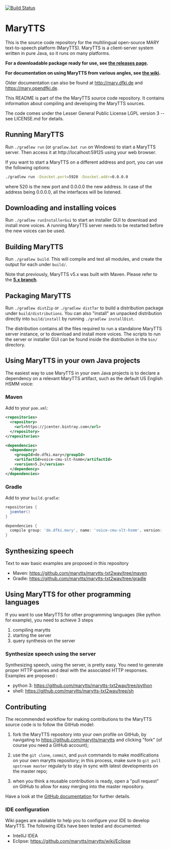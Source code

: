 [![Build Status](https://travis-ci.org/marytts/marytts.svg?branch=5.1.x)](https://travis-ci.org/marytts/marytts)

# MaryTTS

This is the source code repository for the multilingual open-source MARY text-to-speech platform (MaryTTS).
MaryTTS is a client-server system written in pure Java, so it runs on many platforms.

**For a downloadable package ready for use, see [the releases page](https://github.com/marytts/marytts/releases).**

**For documentation on using MaryTTS from various angles, see [the wiki](https://github.com/marytts/marytts/wiki).**

Older documentation can also be found at http://mary.dfki.de and https://mary.opendfki.de.

This README is part of the the MaryTTS source code repository.
It contains information about compiling and developing the MaryTTS sources.

The code comes under the Lesser General Public License LGPL version 3 -- see LICENSE.md for details.


## Running MaryTTS

Run `./gradlew run`  (or `gradlew.bat run` on Windows) to start a MaryTTS server.
Then access it at http://localhost:59125 using your web browser.

If you want to start a MaryTTS on a different address and port, you can use the following options:

```sh
./gradlew run -Dsocket.port=5920 -Dsocket.addr=0.0.0.0
```
where 520 is the new port and 0.0.0.0 the new address. In case of the address being 0.0.0.0, all the interfaces will be listened.


## Downloading and installing voices

Run `./gradlew runInstallerGui` to start an installer GUI to download and install more voices.
A running MaryTTS server needs to be restarted before the new voices can be used.


## Building MaryTTS

Run `./gradlew build`.
This will compile and test all modules, and create the output for each under `build/`.

Note that previously, MaryTTS v5.x was built with Maven. Please refer to the [**5.x branch**](https://github.com/marytts/marytts/tree/5.x).


## Packaging MaryTTS

Run `./gradlew distZip` or `./gradlew distTar` to build a distribution package under `build/distributions`.
You can also "install" an unpacked distribution directly into `build/install` by running `./gradlew installDist`.

The distribution contains all the files required to run a standalone MaryTTS server instance, or to download and install more voices.
The scripts to run the server or installer GUI can be found inside the distribution in the `bin/` directory.


##  Using MaryTTS in your own Java projects

The easiest way to use MaryTTS in your own Java projects is to declare a dependency on a relevant MaryTTS artifact, such as the default US English HSMM voice:

### Maven

Add to your `pom.xml`:
```xml
<repositories>
  <repository>
    <url>https://jcenter.bintray.com</url>
  </repository>
</repositories>

<dependencies>
  <dependency>
    <groupId>de.dfki.mary</groupId>
    <artifactId>voice-cmu-slt-hsmm</artifactId>
    <version>5.2</version>
  </dependency>
</dependencies>
```

### Gradle

Add to your `build.gradle`:
```groovy
repositories {
  jcenter()
}

dependencies {
  compile group: 'de.dfki.mary', name: 'voice-cmu-slt-hsmm', version: '5.2'
}
```


## Synthesizing speech

Text to wav basic examples are proposed in this repository
- Maven: https://github.com/marytts/marytts-txt2wav/tree/maven
- Gradle: https://github.com/marytts/marytts-txt2wav/tree/gradle


## Using MaryTTS for other programming languages

If you want to use MaryTTS for other programming languages (like python for example), you need to achieve 3 steps

1. compiling marytts
2. starting the server
3. query synthesis on the server


### Synthesize speech using the server

Synthesizing speech, using the server, is pretty easy.
You need to generate proper HTTP queries and deal with the associated HTTP responses.
Examples are proposed :
- python 3: https://github.com/marytts/marytts-txt2wav/tree/python
- shell: https://github.com/marytts/marytts-txt2wav/tree/sh


## Contributing

The recommended workflow for making contributions to the MaryTTS source code is to follow the GitHub model:

1. fork the MaryTTS repository into your own profile on GitHub, by navigating to https://github.com/marytts/marytts and clicking "fork" (of course you need a GitHub account);

2. use the `git clone`, `commit`, and `push` commands to make modifications on your own marytts repository;
   in this process, make sure to `git pull upstream master` regularly to stay in sync with latest developments on the master repo;

3. when you think a reusable contribution is ready, open a "pull request" on GitHub to allow for easy merging into the master repository.

Have a look at the [GitHub documentation](http://help.github.com/) for further details.


### IDE configuration

Wiki pages are available to help you to configure your IDE to develop MaryTTS.
The following IDEs have been tested and documented:

- IntelliJ IDEA
- Eclipse: https://github.com/marytts/marytts/wiki/Eclipse
